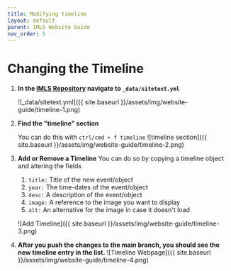 ```yaml
---
title: Modifying timeline
layout: default
parent: IMLS Website Guide
nav_order: 5
---
```


# Changing the Timeline

1. **In the [IMLS Repository](https://github.com/ucla-imls-open-sci/ucla-imls-open-sci.github.io) navigate to `_data/sitetext.yml`**

    ![_data/sitetext.yml]({{ site.baseurl }}/assets/img/website-guide/timeline-1.png)

2. **Find the "timeline" section**

    You can do this with `ctrl/cmd + f timeline`
    ![timeline section]({{ site.baseurl }}/assets/img/website-guide/timeline-2.png)

3. **Add or Remove a Timeline**
    You can do so by copying a timeline object and altering the fields
    1. `title:` Title of the new event/object
    2. `year:` The time-dates of the event/object
    3. `desc:` A description of the event/object
    4. `image:` A reference to the image you want to display
    5. `alt:` An alternative for the image in case it doesn't load

    ![Add Timeline]({{ site.baseurl }}/assets/img/website-guide/timeline-3.png)

4. **After you push the changes to the main branch, you should see the new timeline entry in the list.**
    ![Timeline Webpage]({{ site.baseurl }}/assets/img/website-guide/timeline-4.png)